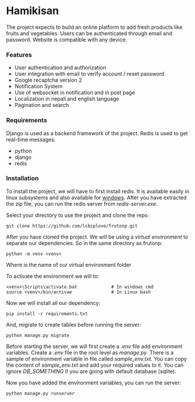 # Hamikisan
The project expects to build an online platform to add fresh products like fruits and vegetables. Users can be authenticated through email and password. Website is compatible with any device.

### Features
- User authentication and authorization
- User integration with email to verify account / reset password
- Google recaptcha version 2 
- Notification System
- Use of websocket in notification and in post page
- Localization in nepali and english language
- Pagination and search 

### Requirements

Django is used as a backend framework of the project. Redis is used to get real-time messages.
- python
- django
- redis

### Installation

To install the project, we will have to first install redis. It is available easily in linux subsystems and also available for [windows](https://github.com/dmajkic/redis/downloads). After you have extracted the zip file, you can run the redis server from *redis-server.exe*. 

Select your directory to use the project and clone the repo.
```
git clone https://github.com/lcbiplove/frutonp.git
```
After you have cloned the project. We will be using a *virtual environment* to separate our dependencies. So in the same directory as frutonp:
```
python -m venv <venv>
```
Where <venv> is the name of our virtual environment folder

To activate the environment we will to:
```
<venv>\Scripts\activate.bat             # In windows cmd
source <venv>/bin/activae               # In Linux bash
```
Now we will install all our dependency:
```
pip install -r requirements.txt
```
And, migrate to create tables before running the server:
```
python manage.py migrate
```
Before starting the server, we will first create a *.env* file add environment variables. Create a *.env* file in the root level as *manage.py*. There is a sample of environment variable in file called *sample_env.txt*. You can copy the content of *sample_env.txt* and add your required values to it. You can ignore *DB_SOMETHING* if  you are going with default database (sqlite). 

Now you have added the environment variables, you can run the server:
```
python manage.py runserver
```